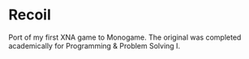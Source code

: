 # Recoil
Port of my first XNA game to Monogame. The original was completed academically for Programming &amp; Problem Solving I.
